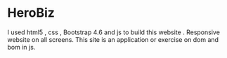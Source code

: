 # HeroBiz
I used html5 , css ,  Bootstrap 4.6 and js to build this website . Responsive website on all screens. This site is an application or exercise on dom and bom in js.
